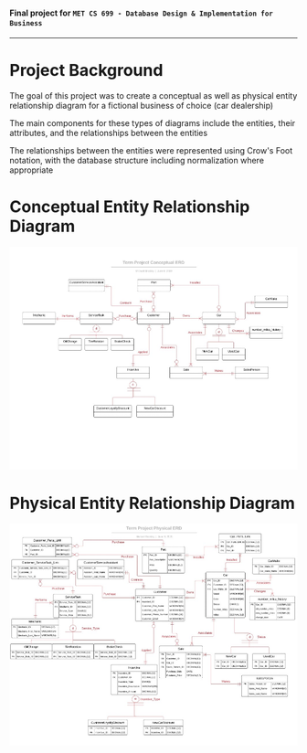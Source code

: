 #### Final project for `MET CS 699 - Database Design & Implementation for Business`
------

# Project Background

The goal of this project was to create a conceptual as well as physical entity relationship diagram for a fictional business of choice (car dealership)

The main components for these types of diagrams include the entities, their attributes, and the relationships between the entities

The relationships between the entities were represented using Crow's Foot notation, with the database structure including normalization where appropriate

# Conceptual Entity Relationship Diagram

![alt text](https://github.com/mhbrickley/database_creation/blob/main/jpg/conceptual_ERD.jpg)

# Physical Entity Relationship Diagram

![alt text](https://github.com/mhbrickley/database_creation/blob/main/jpg/physical_ERD.jpg)

